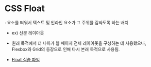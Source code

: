 # CSS Float
: 요소를 띄워서 텍스트 및 인라인 요소가 그 주위를 감싸도록 하는 배치
- ex) 신문 레이아웃

- 원래 목적에서 더 나아가 웹 페이지 전체 레이아웃을 구성하는 데 사용했으나, Flexbox와 Grid의 등장으로 인해 다시 본래 목적으로 사용됨.

* [Float 실습 파일](../Floats/01_float.html)